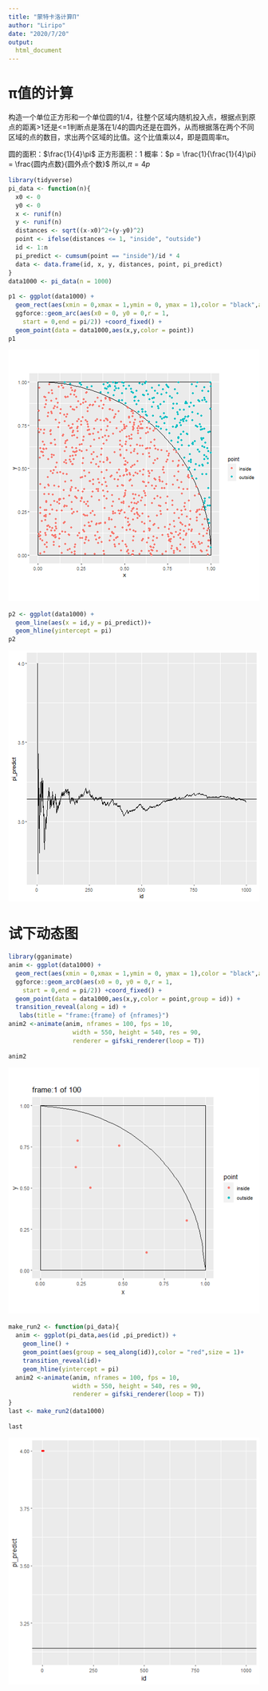 ```yaml
---
title: "蒙特卡洛计算Π"
author: "Liripo"
date: "2020/7/20"
output: 
  html_document
---
```


# π值的计算

构造一个单位正方形和一个单位圆的1/4，往整个区域内随机投入点，根据点到原点的距离>1还是<=1判断点是落在1/4的圆内还是在圆外，从而根据落在两个不同区域的点的数目，求出两个区域的比值。这个比值乘以4，即是圆周率π。

圆的面积：$\frac{1}{4}\pi$
正方形面积：$1$
概率：$p = \frac{1}{\frac{1}{4}\pi} = \frac{圆内点数}{圆外点个数}$
所以,$\pi = 4p$


```r
library(tidyverse)
pi_data <- function(n){
  x0 <- 0
  y0 <- 0
  x <- runif(n)
  y <- runif(n)
  distances <- sqrt((x-x0)^2+(y-y0)^2)
  point <- ifelse(distances <= 1, "inside", "outside")
  id <- 1:n
  pi_predict <- cumsum(point == "inside")/id * 4
  data <- data.frame(id, x, y, distances, point, pi_predict)
}
data1000 <- pi_data(n = 1000)
```


```r
p1 <- ggplot(data1000) + 
  geom_rect(aes(xmin = 0,xmax = 1,ymin = 0, ymax = 1),color = "black",alpha = 0) +
  ggforce::geom_arc(aes(x0 = 0, y0 = 0,r = 1,
    start = 0,end = pi/2)) +coord_fixed() +
  geom_point(data = data1000,aes(x,y,color = point))
p1
```

![plot of chunk unnamed-chunk-2](figure/unnamed-chunk-2-1.png)

```r
p2 <- ggplot(data1000) +
  geom_line(aes(x = id,y = pi_predict))+
  geom_hline(yintercept = pi)
p2
```

![plot of chunk unnamed-chunk-3](figure/unnamed-chunk-3-1.png)

# 试下动态图


```r
library(gganimate)
anim <- ggplot(data1000) + 
  geom_rect(aes(xmin = 0,xmax = 1,ymin = 0, ymax = 1),color = "black",alpha = 0) +
  ggforce::geom_arc0(aes(x0 = 0, y0 = 0,r = 1,
    start = 0,end = pi/2)) +coord_fixed() +
  geom_point(data = data1000,aes(x,y,color = point,group = id)) +
  transition_reveal(along = id) +
   labs(title = "frame:{frame} of {nframes}")
anim2 <-animate(anim, nframes = 100, fps = 10,
                  width = 550, height = 540, res = 90,
                  renderer = gifski_renderer(loop = T))
```

```r
anim2
```

![plot of chunk unnamed-chunk-4](figure/unnamed-chunk-4-1.gif)


```r
make_run2 <- function(pi_data){
  anim <- ggplot(pi_data,aes(id ,pi_predict)) +
    geom_line() +
    geom_point(aes(group = seq_along(id)),color = "red",size = 1)+
    transition_reveal(id)+
    geom_hline(yintercept = pi)
  anim2 <-animate(anim, nframes = 100, fps = 10,
                  width = 550, height = 540, res = 90,
                  renderer = gifski_renderer(loop = T))
}
last <- make_run2(data1000)
```

```r
last
```

![plot of chunk unnamed-chunk-5](figure/unnamed-chunk-5-1.gif)

